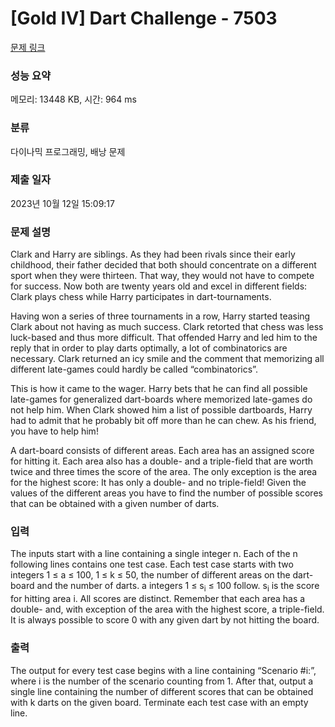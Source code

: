 # [Gold IV] Dart Challenge - 7503 

[문제 링크](https://www.acmicpc.net/problem/7503) 

### 성능 요약

메모리: 13448 KB, 시간: 964 ms

### 분류

다이나믹 프로그래밍, 배낭 문제

### 제출 일자

2023년 10월 12일 15:09:17

### 문제 설명

<p>Clark and Harry are siblings. As they had been rivals since their early childhood, their father decided that both should concentrate on a different sport when they were thirteen. That way, they would not have to compete for success. Now both are twenty years old and excel in different fields: Clark plays chess while Harry participates in dart-tournaments.</p>

<p>Having won a series of three tournaments in a row, Harry started teasing Clark about not having as much success. Clark retorted that chess was less luck-based and thus more difficult. That offended Harry and led him to the reply that in order to play darts optimally, a lot of combinatorics are necessary. Clark returned an icy smile and the comment that memorizing all different late-games could hardly be called “combinatorics”.</p>

<p>This is how it came to the wager. Harry bets that he can find all possible late-games for generalized dart-boards where memorized late-games do not help him. When Clark showed him a list of possible dartboards, Harry had to admit that he probably bit off more than he can chew. As his friend, you have to help him!</p>

<p>A dart-board consists of different areas. Each area has an assigned score for hitting it. Each area also has a double- and a triple-field that are worth twice and three times the score of the area. The only exception is the area for the highest score: It has only a double- and no triple-field! Given the values of the different areas you have to find the number of possible scores that can be obtained with a given number of darts.</p>

### 입력 

 <p>The inputs start with a line containing a single integer n. Each of the n following lines contains one test case. Each test case starts with two integers 1 ≤ a ≤ 100, 1 ≤ k ≤ 50, the number of different areas on the dart-board and the number of darts. a integers 1 ≤ s<sub>i</sub> ≤ 100 follow. s<sub>i</sub> is the score for hitting area i. All scores are distinct. Remember that each area has a double- and, with exception of the area with the highest score, a triple-field. It is always possible to score 0 with any given dart by not hitting the board.</p>

### 출력 

 <p>The output for every test case begins with a line containing “Scenario #i:”, where i is the number of the scenario counting from 1. After that, output a single line containing the number of different scores that can be obtained with k darts on the given board. Terminate each test case with an empty line.</p>

